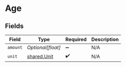 # Age


## Fields

| Field                                      | Type                                       | Required                                   | Description                                |
| ------------------------------------------ | ------------------------------------------ | ------------------------------------------ | ------------------------------------------ |
| `amount`                                   | *Optional[float]*                          | :heavy_minus_sign:                         | N/A                                        |
| `unit`                                     | [shared.Unit](../../models/shared/unit.md) | :heavy_check_mark:                         | N/A                                        |